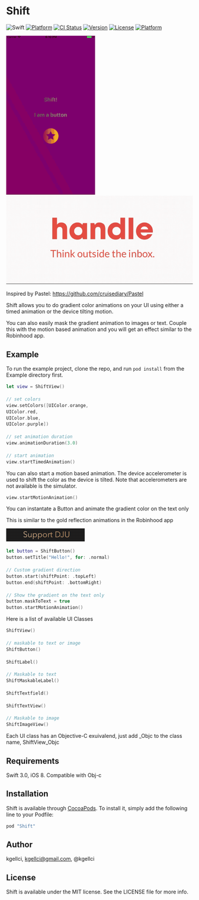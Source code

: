 # Shift

![Swift](https://img.shields.io/badge/Swift-3.0-orange.svg)
[![Platform](https://img.shields.io/cocoapods/p/Pastel.svg?style=flat)](http://cocoapods.org/pods/Pastel)
[![CI Status](http://img.shields.io/travis/kgellci/Shift.svg?style=flat)](https://travis-ci.org/kgellci/Shift)
[![Version](https://img.shields.io/cocoapods/v/Shift.svg?style=flat)](http://cocoapods.org/pods/Shift)
[![License](https://img.shields.io/cocoapods/l/Shift.svg?style=flat)](http://cocoapods.org/pods/Shift)
[![Platform](https://img.shields.io/cocoapods/p/Shift.svg?style=flat)](http://cocoapods.org/pods/Shift)

![Shift_gif.gif](README/Shift_gif.gif)
![handle_logo_gradient.gif](README/handle_logo_gradient.gif)

Inspired by Pastel: https://github.com/cruisediary/Pastel

Shift allows you to do gradient color animations on your UI using either a timed animation or the device tilting motion.

You can also easily mask the gradient animation to images or text.  Couple this with the motion based animation and 
you will get an effect similar to the Robinhood app.

## Example

To run the example project, clone the repo, and run `pod install` from the Example directory first.

```swift
let view = ShiftView()

// set colors
view.setColors([UIColor.orange,
UIColor.red,
UIColor.blue,
UIColor.purple])

// set animation duration
view.animationDuration(3.0)

// start animation
view.startTimedAnimation()

```

You can also start a motion based animation. The device accelerometer is used to shift the color as the device is tilted.
Note that accelerometers are not available is the simulator.

```swift
view.startMotionAnimation()
```

You can instantate a Button and animate the gradient color on the text only

This is similar to the gold reflection animations in the Robinhood app

![shift_gold_gif.gif](README/shift_gold_gif.gif)

```swift
let button = ShiftButton()
button.setTitle("Hello!", for: .normal)

// Custom gradient direction
button.start(shiftPoint: .topLeft)
button.end(shiftPoint: .bottomRight)

// Show the gradient on the text only
button.maskToText = true
button.startMotionAnimation()
```
Here is a list of available UI Classes

```swift
ShiftView()

// maskable to text or image
ShiftButton()

ShiftLabel()

// Maskable to text
ShiftMaskableLabel()

ShiftTextfield()

ShiftTextView()

// Maskable to image
ShiftImageView()
```

Each UI class has an Objective-C exuivalend, just add _Objc to the class name, ShiftView_Objc

## Requirements

Swift 3.0, iOS 8.  Compatible with Obj-c

## Installation

Shift is available through [CocoaPods](http://cocoapods.org). To install
it, simply add the following line to your Podfile:

```ruby
pod "Shift"
```

## Author

kgellci, kgellci@gmail.com, @kgellci

## License

Shift is available under the MIT license. See the LICENSE file for more info.
